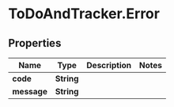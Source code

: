 # ToDoAndTracker.Error

## Properties
Name | Type | Description | Notes
------------ | ------------- | ------------- | -------------
**code** | **String** |  | 
**message** | **String** |  | 
